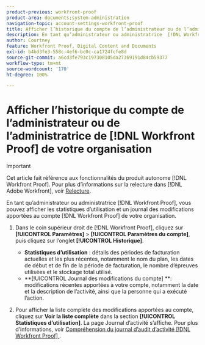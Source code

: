 ```yaml
---
product-previous: workfront-proof
product-area: documents;system-administration
navigation-topic: account-settings-workfront-proof
title: Afficher l’historique du compte de l’administrateur ou de l’administratrice de  [!DNL Workfront Proof]  de votre organisation
description: En tant qu’administrateur ou administratrice  [!DNL Workfront Proof] , vous pouvez afficher les statistiques d’utilisation et un journal des modifications apportées au compte  [!DNL Workfront Proof]  de votre organisation.
author: Courtney
feature: Workfront Proof, Digital Content and Documents
exl-id: b4bd3fe3-558c-4ef6-bc0c-ca1724fcfe8d
source-git-commit: a6cd3fe793c197308105da27369191d84cb59377
workflow-type: tm+mt
source-wordcount: '170'
ht-degree: 100%

---
```


# Afficher l’historique du compte de l’administrateur ou de l’administratrice de [!DNL Workfront Proof] de votre organisation

>[!IMPORTANT]
>
>Cet article fait référence aux fonctionnalités du produit autonome [!DNL Workfront Proof]. Pour plus d’informations sur la relecture dans [!DNL Adobe Workfront], voir [Relecture](../../../review-and-approve-work/proofing/proofing.md).

En tant qu’administrateur ou administratrice [!DNL Workfront Proof], vous pouvez afficher les statistiques d’utilisation et un journal des modifications apportées au compte [!DNL Workfront Proof] de votre organisation.

1. Dans le coin supérieur droit de [!DNL Workfront Proof], cliquez sur **[!UICONTROL Paramètres]** > **[!UICONTROL Paramètres du compte]**, puis cliquez sur l’onglet **[!UICONTROL Historique]**.

   * **Statistiques d’utilisation** : détails des périodes de facturation actuelles et les plus récentes, notamment le nom du plan, les dates de début et de fin de la période de facturation, le nombre d’épreuves utilisées et le stockage total utilisé.
   * **[!UICONTROL Journal des modifications du compte] **: modifications récentes apportées à votre compte, notamment la date et la description de l’activité, ainsi que la personne qui a exécuté l’action.

1. Pour afficher la liste complète des modifications apportées au compte, cliquez sur **Voir la liste complète** dans la section **[!UICONTROL Statistiques d’utilisation]**.
La page Journal d’activité s’affiche. Pour plus d’informations, voir [Compréhension du journal d’audit d’activité  [!DNL Workfront Proof] ](../../../workfront-proof/wp-work-proofsfiles/basic-features/activity-audit-trail.md).
